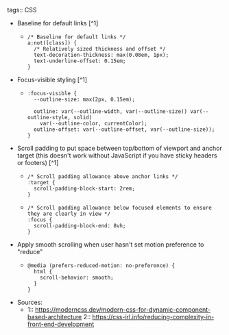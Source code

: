 tags:: CSS

- Baseline for default links [^1]
	- ```
	  /* Baseline for default links */
	  a:not([class]) {
	    /* Relatively sized thickness and offset */
	    text-decoration-thickness: max(0.08em, 1px);
	    text-underline-offset: 0.15em;
	  }	
	  ```
- Focus-visible styling [^1]
	- ```
	  :focus-visible {
	    --outline-size: max(2px, 0.15em);
	  
	    outline: var(--outline-width, var(--outline-size)) var(--outline-style, solid)
	      var(--outline-color, currentColor);
	    outline-offset: var(--outline-offset, var(--outline-size));
	  }
	  ```
- Scroll padding to put space between top/bottom of viewport and anchor target (this doesn't work without JavaScript if you have sticky headers or footers) [^1]
	- ```
	  /* Scroll padding allowance above anchor links */
	  :target {
	    scroll-padding-block-start: 2rem;
	  }
	  ```
	- ```
	  /* Scroll padding allowance below focused elements to ensure they are clearly in view */
	  :focus {
	    scroll-padding-block-end: 8vh;
	  }
	  ```
- Apply smooth scrolling when user hasn't set motion preference to "reduce"
	- ```
	  @media (prefers-reduced-motion: no-preference) {
	    html {
	      scroll-behavior: smooth;
	    }
	  }
	  ```
- Sources:
	- 1:: https://moderncss.dev/modern-css-for-dynamic-component-based-architecture
	  2:: https://css-irl.info/reducing-complexity-in-front-end-development
